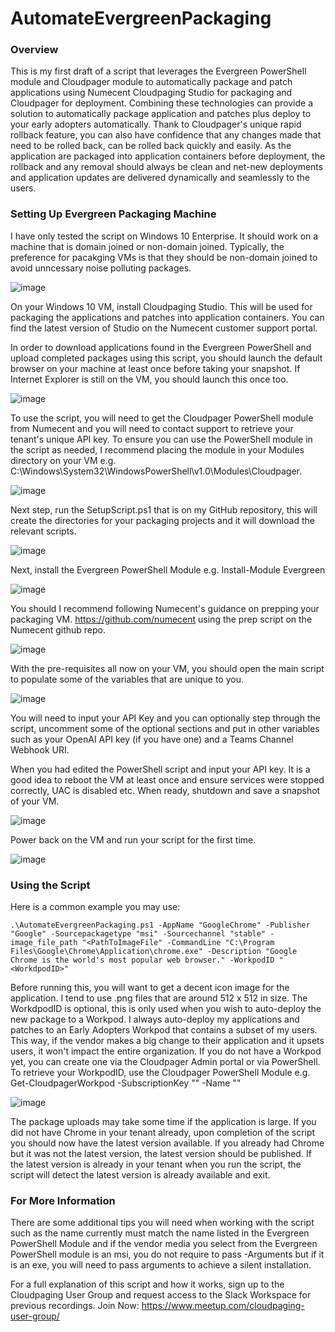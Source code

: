 # AutomateEvergreenPackaging

<h3>Overview</h3>
This is my first draft of a script that leverages the Evergreen PowerShell module and Cloudpager module to automatically package and patch applications using Numecent Cloudpaging Studio for packaging and Cloudpager for deployment. Combining these technologies can provide a solution to automatically package application and patches plus deploy to your early adopters automatically. Thank to Cloudpager's unique rapid rollback feature, you can also have confidence that any changes made that need to be rolled back, can be rolled back quickly and easily. As the application are packaged into application containers before deployment, the rollback and any removal should always be clean and net-new deployments and application updates are delivered dynamically and seamlessly to the users.

<h3>Setting Up Evergreen Packaging Machine</h3>

I have only tested the script on Windows 10 Enterprise. It should work on a machine that is domain joined or non-domain joined. Typically, the preference for pacakging VMs is that they should be non-domain joined to avoid unncessary noise polluting packages. 

![image](https://github.com/Rorymon/AutomateEvergreenPackaging/assets/7652987/4697b8ec-1fa8-4c41-94b9-54004b3549d8)

On your Windows 10 VM, install Cloudpaging Studio. This will be used for packaging the applications and patches into application containers. You can find the latest version of Studio on the Numecent customer support portal.

In order to download applications found in the Evergreen PowerShell and upload completed packages using this script, you should launch the default browser on your machine at least once before taking your snapshot. If Internet Explorer is still on the VM, you should launch this once too.

![image](https://github.com/Rorymon/AutomateEvergreenPackaging/assets/7652987/7d2d2610-da11-43c8-bc29-cf161776c671)

To use the script, you will need to get the Cloudpager PowerShell module from Numecent and you will need to contact support to retrieve your tenant's unique API key. To ensure you can use the PowerShell module in the script as needed, I recommend placing the module in your Modules directory on your VM e.g. C:\Windows\System32\WindowsPowerShell\v1.0\Modules\Cloudpager.

![image](https://github.com/Rorymon/AutomateEvergreenPackaging/assets/7652987/1c52585e-4af7-4d55-8af5-8ec9e9b89591)

Next step, run the SetupScript.ps1 that is on my GitHub repository, this will create the directories for your packaging projects and it will download the relevant scripts.

![image](https://github.com/Rorymon/AutomateEvergreenPackaging/assets/7652987/678dedf0-cfa5-4c0f-8749-779015af7eb7)

Next, install the Evergreen PowerShell Module e.g. Install-Module Evergreen

![image](https://github.com/Rorymon/AutomateEvergreenPackaging/assets/7652987/70fffbef-3251-4408-aee2-ff9e8aea1c7c)

You should I recommend following Numecent's guidance on prepping your packaging VM. https://github.com/numecent using the prep script on the Numecent github repo. 

![image](https://github.com/Rorymon/AutomateEvergreenPackaging/assets/7652987/775950de-9b34-4496-b230-d36e76a968d9)

With the pre-requisites all now on your VM, you should open the main script to populate some of the variables that are unique to you.

![image](https://github.com/Rorymon/AutomateEvergreenPackaging/assets/7652987/e9c89ee9-f60b-458b-b605-a63b13ff8a66)

You will need to input your API Key and you can optionally step through the script, uncomment some of the optional sections and put in other variables such as your OpenAI API key (if you have one) and a Teams Channel Webhook URI.

When you had edited the PowerShell script and input your API key. It is a good idea to reboot the VM at least once and ensure services were stopped correctly, UAC is disabled etc. When ready, shutdown and save a snapshot of your VM.

![image](https://github.com/Rorymon/AutomateEvergreenPackaging/assets/7652987/01863af7-9144-43c9-8209-9c7deadc37d2)

Power back on the VM and run your script for the first time.

![image](https://github.com/Rorymon/AutomateEvergreenPackaging/assets/7652987/38d5e773-40d7-4e84-b1ff-16f2136b2da0)

<h3>Using the Script</h3>

Here is a common example you may use:

```
.\AutomateEvergreenPackaging.ps1 -AppName "GoogleChrome" -Publisher "Google" -Sourcepackagetype "msi" -Sourcechannel "stable" -image_file_path "<PathToImageFile" -CommandLine "C:\Program Files\Google\Chrome\Application\chrome.exe" -Description "Google Chrome is the world's most popular web browser." -WorkpodID "<WorkdpodID>"
```

Before running this, you will want to get a decent icon image for the application. I tend to use .png files that are around 512 x 512 in size. The WorkdpodID is optional, this is only used when you wish to auto-deploy the new package to a Workpod. I always auto-deploy my applications and patches to an Early Adopters Workpod that contains a subset of my users. This way, if the vendor makes a big change to their application and it upsets users, it won't impact the entire organization. If you do not have a Workpod yet, you can create one via the Cloudpager Admin portal or via PowerShell. To retrieve your WorkpodID, use the Cloudpager PowerShell Module e.g. Get-CloudpagerWorkpod -SubscriptionKey "<CloudpagerAPIKey>" -Name "<WorkpodName>"

![image](https://github.com/Rorymon/AutomateEvergreenPackaging/assets/7652987/3dccd9da-67dc-4305-8d33-dffd3b4640ff)

The package uploads may take some time if the application is large. If you did not have Chrome in your tenant already, upon completion of the script you should now have the latest version available. If you already had Chrome but it was not the latest version, the latest version should be published. If the latest version is already in your tenant when you run the script, the script will detect the latest version is already available and exit.

<h3>For More Information</h3>

There are some additional tips you will need when working with the script such as the name currently must match the name listed in the Evergreen PowerShell Module and if the vendor media you select from the Evergreen PowerShell module is an msi, you do not require to pass -Arguments but if it is an exe, you will need to pass arguments to achieve a silent installation.

For a full explanation of this script and how it works, sign up to the Cloudpaging User Group and request access to the Slack Workspace for previous recordings. Join Now: https://www.meetup.com/cloudpaging-user-group/ 
